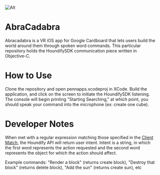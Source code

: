![Alt](http://i.imgur.com/afc4AXh.png)

# AbraCadabra
Abracadabra is a VR iOS app for Google Cardboard that lets users build the world around them through spoken word commands. This particular repository holds the HoundifySDK communication piece written in Objective-C.

# How to Use
Clone the repository and open pennapps.xcodeproj in XCode. Build the application, and click on the screen to initiate the HoundifySDK listening. The console will begin printing "Starting Searching," at which point, you should speak your command into the microphone (ex: create one cube).

# Developer Notes
When met with a regular expression matching those specified in the [Client Match](https://github.com/FrancescoSTL/AbraCadabra/blob/master/pennapps/ProcessSpeech.m#L43), the Houndify API will return user intent. Intent is a string, in which the first word represents the action requested and the second word represents the object for which the action should affect.

Example commands: "Render a block" (returns create block),
"Destroy that block" (returns delete block),
"Add the sun" (returns create sun), etc
